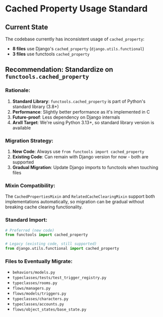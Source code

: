 # Cached Property Usage Standard

## Current State
The codebase currently has inconsistent usage of `cached_property`:

- **8 files** use Django's `cached_property` (`django.utils.functional`)
- **3 files** use functools `cached_property`

## Recommendation: Standardize on `functools.cached_property`

### Rationale:
1. **Standard Library**: `functools.cached_property` is part of Python's standard library (3.8+)
2. **Performance**: Slightly better performance as it's implemented in C
3. **Future-proof**: Less dependency on Django internals
4. **ArxII Target**: We're using Python 3.13+, so standard library version is available

### Migration Strategy:
1. **New Code**: Always use `from functools import cached_property`
2. **Existing Code**: Can remain with Django version for now - both are supported
3. **Gradual Migration**: Update Django imports to functools when touching files

### Mixin Compatibility:
The `CachedPropertiesMixin` and `RelatedCacheClearingMixin` support both implementations automatically, so migration can be gradual without breaking cache clearing functionality.

### Standard Import:
```python
# Preferred (new code)
from functools import cached_property

# Legacy (existing code, still supported)
from django.utils.functional import cached_property
```

### Files to Eventually Migrate:
- `behaviors/models.py`
- `typeclasses/tests/test_trigger_registry.py`
- `typeclasses/rooms.py`
- `flows/managers.py`
- `flows/models/triggers.py`
- `typeclasses/characters.py`
- `typeclasses/accounts.py`
- `flows/object_states/base_state.py`
